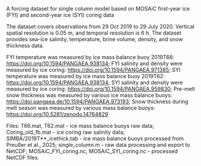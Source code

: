 A forcing dataset for single column model based on MOSAiC first-year ice (FYI) and second-year ice (SYI) coring data

The dataset covers observations from 29 Oct 2019 to 29 July 2020.
Vertical spatial resolution is 0.05 m, and temporal resolution is 6 h.
The dataset provides sea-ice salinity, temperature, brine volume, density, and snow thickness data.

FYI temperature was measured by ice mass balance buoy 2019T66: https://doi.org/10.1594/PANGAEA.938134;
FYI salinity and density were measured by ice coring: https://doi.org/10.1594/PANGAEA.971385;
SYI temperature was measured by ice mass balance buoy 2019T62: https://doi.org/10.1594/PANGAEA.938134;
SYI salinity and density were measured by ice coring: https://doi.org/10.1594/PANGAEA.959830;
Pre-melt snow thickness was measured by various ice mass balance buoys: https://doi.pangaea.de/10.1594/PANGAEA.973193;
Snow thickness during melt season was measured by various mass balance buoys: https://doi.org/10.5281/zenodo.14764829

Files:
T66.mat, T62.mat - ice mass balance buoys raw data;
Coring_old_fb.mat - ice coring raw salinity data;
SIMBA/2019T**_icethick.tab - ice mass balance buoys processed from Preußer et al., 2025;
single_column.m - raw data processing and export to NetCDF;
MOSAiC_FYI_coring.nc, MOSAiC_SYI_coring.nc - processed NetCDF files.
